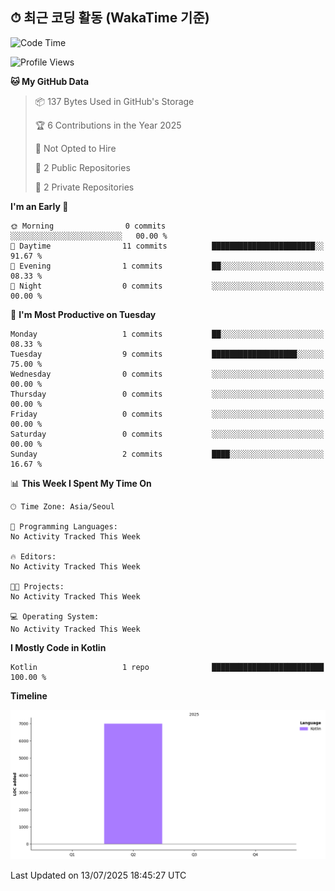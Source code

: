## ⏱ 최근 코딩 활동 (WakaTime 기준)

<!--START_SECTION:waka-->
![Code Time](http://img.shields.io/badge/Code%20Time-46%20hrs%2044%20mins-blue)

![Profile Views](http://img.shields.io/badge/Profile%20Views-0-blue)

**🐱 My GitHub Data** 

> 📦 137 Bytes Used in GitHub's Storage 
 > 
> 🏆 6 Contributions in the Year 2025
 > 
> 🚫 Not Opted to Hire
 > 
> 📜 2 Public Repositories 
 > 
> 🔑 2 Private Repositories 
 > 
**I'm an Early 🐤** 

```text
🌞 Morning                0 commits           ░░░░░░░░░░░░░░░░░░░░░░░░░   00.00 % 
🌆 Daytime                11 commits          ███████████████████████░░   91.67 % 
🌃 Evening                1 commits           ██░░░░░░░░░░░░░░░░░░░░░░░   08.33 % 
🌙 Night                  0 commits           ░░░░░░░░░░░░░░░░░░░░░░░░░   00.00 % 
```
📅 **I'm Most Productive on Tuesday** 

```text
Monday                   1 commits           ██░░░░░░░░░░░░░░░░░░░░░░░   08.33 % 
Tuesday                  9 commits           ███████████████████░░░░░░   75.00 % 
Wednesday                0 commits           ░░░░░░░░░░░░░░░░░░░░░░░░░   00.00 % 
Thursday                 0 commits           ░░░░░░░░░░░░░░░░░░░░░░░░░   00.00 % 
Friday                   0 commits           ░░░░░░░░░░░░░░░░░░░░░░░░░   00.00 % 
Saturday                 0 commits           ░░░░░░░░░░░░░░░░░░░░░░░░░   00.00 % 
Sunday                   2 commits           ████░░░░░░░░░░░░░░░░░░░░░   16.67 % 
```


📊 **This Week I Spent My Time On** 

```text
🕑︎ Time Zone: Asia/Seoul

💬 Programming Languages: 
No Activity Tracked This Week

🔥 Editors: 
No Activity Tracked This Week

🐱‍💻 Projects: 
No Activity Tracked This Week

💻 Operating System: 
No Activity Tracked This Week
```

**I Mostly Code in Kotlin** 

```text
Kotlin                   1 repo              █████████████████████████   100.00 % 
```



**Timeline**

![Lines of Code chart](https://raw.githubusercontent.com/sheephero/sheephero/main/assets/bar_graph.png)


 Last Updated on 13/07/2025 18:45:27 UTC
<!--END_SECTION:waka-->

